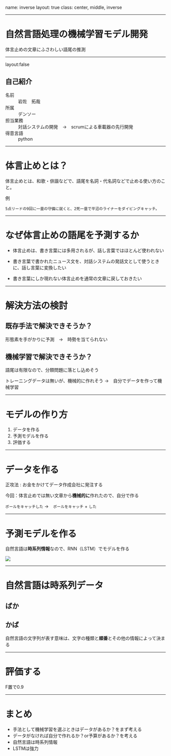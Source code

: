 name: inverse
layout: true
class: center, middle, inverse

---

# 自然言語処理の機械学習モデル開発
体言止めの文章にふさわしい語尾の推測

---
layout:false
## 自己紹介

<dl>
  <dt>名前</dt>
  <dd>岩佐　拓哉</dd>
  <dt>所属</dt>
  <dd>デンソー</dd>
  <dt>担当業務</dt>
  <dd>対話システムの開発　→　scrumによる車載器の先行開発</dd>
  <dt>得意言語</dt>
  <dd>python</dd>
<dl>
  
---

# 体言止めとは？

体言止めとは、和歌・俳諧などで、語尾を名詞・代名詞などで止める使い方のこと。

例

`
5点リードの9回に一塁の守備に就くと、2死一塁で平沼のライナーをダイビングキャッチ。
`

---

# なぜ体言止めの語尾を予測するか

- 体言止めは、書き言葉には多用されるが、話し言葉ではほとんど使われない

- 書き言葉で書かれたニュース文を、対話システムの発話文として使うときに、話し言葉に変換したい

- 書き言葉にしか現れない体言止めを通常の文章に戻しておきたい


---

# 解決方法の検討

## 既存手法で解決できそうか？
形態素を手がかりに予測　→　時勢を当てられない

## 機械学習で解決できそうか？

語尾は有限なので、分類問題に落とし込めそう

トレーニングデータは無いが、機械的に作れそう
→　自分でデータを作って機械学習

---

# モデルの作り方

1. データを作る
2. 予測モデルを作る
3. 評価する

---

# データを作る

正攻法 : お金をかけてデータ作成会社に発注する

今回：体言止めでは無い文章から**機械的に**作れたので、自分で作る

`ボールをキャッチした` →　`ボールをキャッチ` + `した`

---

# 予測モデルを作る

自然言語は**時系列情報**なので、RNN（LSTM）でモデルを作る

![](https://image.slidesharecdn.com/20150831jcsssummer-150901075627-lva1-app6892/95/-44-638.jpg?cb=1441094377)

---

# 自然言語は時系列データ

## ばか


## かば

自然言語の文字列が表す意味は、文字の種類と**順番**とその他の情報によって決まる

---

# 評価する

F置で0.9

---

# まとめ

- 手法として機械学習を選ぶときはデータがあるか？をまず考える
- データがなければ自分で作れるか？or予算があるか？を考える
- 自然言語は時系列情報
- LSTMは強力